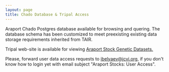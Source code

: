 ```yaml
---
layout: page
title: Chado Database & Tripal Access 
---
```


Araport Chado Postgres database available for browsing and quering. The database schema has been customized to meet preexisting existing data storage requirements inherited from TAIR.

Tripal web-site is available for viewing [Araport Stock Genetic Datasets.](https://apps.araport.org/stockdw/)

Please, forward user data access requests to ibelyaev@jcvi.org, if you don't know how to login yet with email subject "Araport Stocks: User Access".





